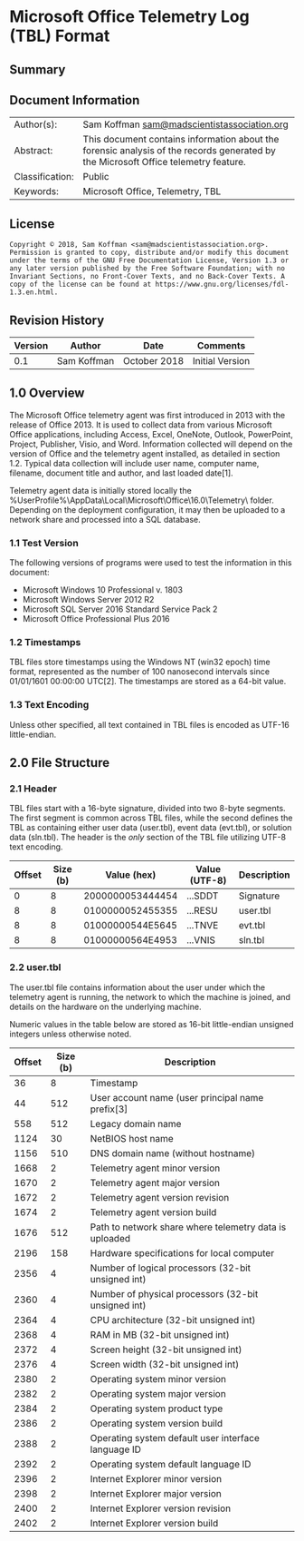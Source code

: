 # Microsoft Office Telemetry Log (TBL) Format

## Summary

## Document Information

| | |
| --- | --- | 
| Author(s):      | Sam Koffman <sam@madscientistassociation.org> |
| Abstract:       | This document contains information about the forensic analysis of the records generated by the Microsoft Office telemetry feature.|
| Classification: | Public | 
| Keywords:       | Microsoft Office, Telemetry, TBL |

## License

`Copyright © 2018, Sam Koffman <sam@madscientistassociation.org>.
Permission is granted to copy, distribute and/or modify this document under the terms of the GNU Free Documentation License, Version 1.3 or any later version published by the Free Software Foundation; with no Invariant Sections, no Front-Cover Texts, and no Back-Cover Texts. A copy of the license can be found at https://www.gnu.org/licenses/fdl-1.3.en.html.`

## Revision History

| Version |    Author   |    Date      |     Comments    |
|   ---   |      ---    |    ---       |        ---      |
|   0.1   | Sam Koffman | October 2018 | Initial Version |

## 1.0 Overview

The Microsoft Office telemetry agent was first introduced in 2013 with the release of Office 2013. It is used to collect data from various Microsoft Office applications, including Access, Excel, OneNote, Outlook, PowerPoint, Project, Publisher, Visio, and Word. Information collected will depend on the version of Office and the telemetry agent installed, as detailed in section 1.2. Typical data collection will include user name, computer name, filename, document title and author, and last loaded date[1].

Telemetry agent data is initially stored locally the %UserProfile%\AppData\Local\Microsoft\Office\16.0\Telemetry\ folder. Depending on the deployment configuration, it may then be uploaded to a network share and processed into a SQL database.

### 1.1 Test Version

The following versions of programs were used to test the information in this document:

* Microsoft Windows 10 Professional v. 1803
* Microsoft Windows Server 2012 R2
* Microsoft SQL Server 2016 Standard Service Pack 2
* Microsoft Office Professional Plus 2016

### 1.2 Timestamps

TBL files store timestamps using the Windows NT (win32 epoch) time format, represented as the number of 100 nanosecond intervals since 01/01/1601 00:00:00 UTC[2]. The timestamps are stored as a 64-bit value.

### 1.3 Text Encoding

Unless other specified, all text contained in TBL files is encoded as UTF-16 little-endian.

## 2.0 File Structure

### 2.1 Header

TBL files start with a 16-byte signature, divided into two 8-byte segments. The first segment is common across TBL files, while the second defines the TBL as containing either user data (user.tbl), event data (evt.tbl), or solution data (sln.tbl). The header is the *only* section of the TBL file utilizing UTF-8 text encoding.

| Offset | Size (b) | Value (hex)      | Value (UTF-8) |Description |
| ---    | ---      | ---              | ---           | ---        |
|0       | 8        | 2000000053444454 | ...SDDT       | Signature  |
|8       | 8        | 0100000052455355 | ...RESU       | user.tbl   |
|8       | 8        | 01000000544E5645 | ...TNVE       | evt.tbl    |
|8       | 8        | 01000000564E4953 | ...VNIS       | sln.tbl    |

### 2.2 user.tbl

The user.tbl file contains information about the user under which the telemetry agent is running, the network to which the machine is joined, and details on the hardware on the underlying machine.

Numeric values in the table below are stored as 16-bit little-endian unsigned integers unless otherwise noted.

| Offset | Size (b) | Description                                      |
| ---    | ---      | ---                                              |
| 36     | 8        | Timestamp                                        |
| 44     | 512      | User account name (user principal name prefix[3] |
| 558    | 512      | Legacy domain name                               |
| 1124   | 30       | NetBIOS host name                                |
| 1156   | 510      | DNS domain name (without hostname)               |
| 1668   | 2        | Telemetry agent minor version                    |
| 1670   | 2        | Telemetry agent major version                    |
| 1672   | 2        | Telemetry agent version revision                 |
| 1674   | 2        | Telemetry agent version build                    |
| 1676   | 512      | Path to network share where telemetry data is uploaded | 
| 2196   | 158      | Hardware specifications for local computer       |
| 2356   | 4        | Number of logical processors (32-bit unsigned int) | 
| 2360   | 4        | Number of physical processors (32-bit unsigned int) | 
| 2364   | 4        | CPU architecture (32-bit unsigned int)           |
| 2368   | 4        | RAM in MB (32-bit unsigned int)                  |
| 2372   | 4        | Screen height (32-bit unsigned int)              |
| 2376   | 4        | Screen width (32-bit unsigned int)               |
| 2380   | 2        | Operating system minor version                   |
| 2382   | 2        | Operating system major version                   |
| 2384   | 2        | Operating system product type                    |
| 2386   | 2        | Operating system version build                   |
| 2388   | 2        | Operating system default user interface language ID |
| 2392   | 2        | Operating system default language ID             |
| 2396   | 2        | Internet Explorer minor version                  |
| 2398   | 2        | Internet Explorer major version                  |
| 2400   | 2        | Internet Explorer version revision               |
| 2402   | 2        | Internet Explorer version build                  | 
